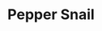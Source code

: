 ---
title: Pepper Snail
description: delicious nigerian vegetable soup
featured-image: /uploads/beef-stew.jpg
theme: Meat
---